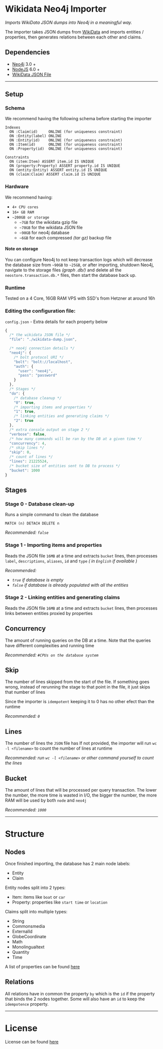 # Wikidata Neo4j Importer
_Imports WikiData JSON dumps into Neo4j in a meaningful way._

The importer takes JSON dumps from [WikiData](https://dumps.wikimedia.org/wikidatawiki/entities/)
 and imports entities / properties, then generates relations between each other and claims.

## Dependencies
- [Neo4j](http://neo4j.com/) 3.0 +
- [NodeJS](https://nodejs.org) 6.0 +
- [WikiData JSON File](https://dumps.wikimedia.org/wikidatawiki/entities/)

___

## Setup
### Schema
We recommend having the following schema before starting the importer
```
Indexes
  ON :Claim(id)     ONLINE (for uniqueness constraint)
  ON :Entity(label) ONLINE
  ON :Entity(id)    ONLINE (for uniqueness constraint)
  ON :Item(id)      ONLINE (for uniqueness constraint)
  ON :Property(id)  ONLINE (for uniqueness constraint)

Constraints
  ON (item:Item) ASSERT item.id IS UNIQUE
  ON (property:Property) ASSERT property.id IS UNIQUE
  ON (entity:Entity) ASSERT entity.id IS UNIQUE
  ON (claim:Claim) ASSERT claim.id IS UNIQUE
```
### Hardware
We recommend having:
- `4+ CPU cores`
- `16+ GB RAM`
- `~200GB or storage`
    - `~7GB` for the wikidata gzip file
    - `~70GB` for the wikidata JSON file
    - `~90GB` for neo4j database
    - `~6GB` for each compressed _(tar gz)_ backup file

#### Note on storage
You can configure Neo4j to not keep transaction logs which will decrease the database size from
`~90GB` to `~25GB`, or after importing, shutdown Neo4j, navigate to the storage files _(graph
.db/)_ and delete all the `neostore.transaction.db.*` files, then start the database back up.

### Runtime
Tested on a 4 Core, 16GB RAM VPS with SSD's from Hetzner at around 16h

### Editing the configuration file:
`config.json` - Extra details for each property below
```javascript
{
  /* the wikidata JSON file */
  "file": "./wikidata-dump.json",

  /* neo4j connection details */
  "neo4j": {
    /* bolt protocol URI */
    "bolt": "bolt://localhost",
    "auth": {
      "user": "neo4j",
      "pass": "password"
    }
  },
  /* Stages */
  "do": {
    /* database cleanup */
    "0": true,
    /* importing items and properties */
    "1": true,
    /* linking entities and generating claims */
    "2": true
  },
  /* extra console output on stage 2 */
  "verbose": false,
  /* how many commands will be ran by the DB at a given time */
  "concurrency": 4,
  /* skip lines */
  "skip": 0,
  /* count of lines */
  "lines": 21225524,
  /* bucket size of entities sent to DB to process */
  "bucket": 1000
}
```

## Stages
### Stage 0 - Database clean-up
Runs a simple command to clean the database
```cypher
MATCH (n) DETACH DELETE n
```
_Recommended: `false`_

### Stage 1 - Importing items and properties
Reads the JSON file `16MB` at a time and extracts `bucket` lines, then processes `label`,
`descriptions`, `aliases`, `id` and `type` _( in `English` if available )_

_Recommended:_
- _`true` if database is empty_
- _`false` if database is already populated with all the entities_

### Stage 2 - Linking entities and generating claims
Reads the JSON file `16MB` at a time and extracts `bucket` lines, then processes links between
entities proxied by properties

## Concurrency
The amount of running queries on the DB at a time. Note that the queries have different
complexities and running time

_Recommended: `#CPUs on the database system`_

## Skip
The number of lines skipped from the start of the file.
If something goes wrong, instead of rerunning the stage to that point in the file, it just skips
that number of lines

Since the importer is `idempotent` keeping it to 0 has no other efect than the runtime

_Recommended: `0`_

## Lines
The number of lines the `JSON` file has
If not provided, the importer will run `wc -l <filename>` to count the number of lines at runtime

_Recommended: run `wc -l <filename>` or other command yourself to count the lines_

## Bucket
The amount of lines that will be processed per query transaction. The lower the number, the more
time is wasted in I/O, the bigger the number, the more RAM will be used by both `node` and `neo4j`

_Recommended: `1000`_

___

# Structure

## Nodes
Once finished importing, the database has 2 main node labels:
- Entity
- Claim

Entity nodes split into 2 types:
- Item: items like `boat` or `car`
- Property: properties like `start time` or `location`

Claims split into multiple types:
- String
- Commonsmedia
- ExternalId
- GlobeCoordinate
- Math
- Monolingualtext
- Quantity
- Time

A list of properties can be found [here](https://www.wikidata.org/wiki/Special:ListDatatypes)

## Relations
All relations have in common the property `by` which is the `id` if the property that binds the 2
 nodes together. Some will also have an `id` to keep the `idempotence` property.

___

# License
License can be found [here](https://github.com/findie/wikidata-neo4j-importer/blob/master/LICENSE.MD)
